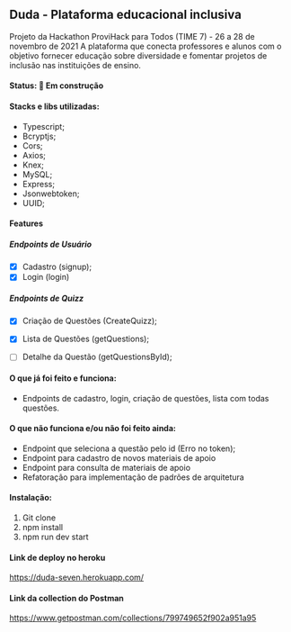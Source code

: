 ## Duda - Plataforma educacional inclusiva

Projeto da Hackathon ProviHack para Todos (TIME 7) - 26 a 28 de novembro de 2021
A plataforma que conecta professores e alunos com o objetivo fornecer educação sobre diversidade e fomentar projetos de inclusão nas instituições de ensino.


#### Status: 🚧 Em construção 

#### Stacks e libs utilizadas:
- Typescript;
- Bcryptjs;
- Cors;
- Axios;
- Knex;
- MySQL;
- Express;
- Jsonwebtoken;
- UUID;

#### Features
##### Endpoints de Usuário
- [x] Cadastro (signup);
- [x] Login (login)

##### Endpoints de Quizz
- [x] Criação de Questões (CreateQuizz);
- [x] Lista de Questões (getQuestions);
- [ ] Detalhe da Questão (getQuestionsById);


#### O que já foi feito e funciona:
- Endpoints de cadastro, login, criação de questões, lista com todas questões. 

#### O que não funciona e/ou não foi feito ainda:
- Endpoint que seleciona a questão pelo id (Erro no token);
- Endpoint para cadastro de novos materiais de apoio
- Endpoint para consulta de materiais de apoio
- Refatoração para implementação de padrões de arquitetura

#### Instalação:
1) Git clone <link do repo>
2) npm install
3) npm run dev start

#### Link de deploy no heroku
https://duda-seven.herokuapp.com/

#### Link da collection do Postman
https://www.getpostman.com/collections/799749652f902a951a95
